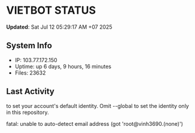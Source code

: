 # VIETBOT STATUS
**Updated**: Sat Jul 12 05:29:17 AM +07 2025

## System Info
- IP: 103.77.172.150
- Uptime: up 6 days, 9 hours, 16 minutes
- Files: 23632

## Last Activity

to set your account's default identity.
Omit --global to set the identity only in this repository.

fatal: unable to auto-detect email address (got 'root@vinh3690.(none)')
